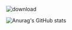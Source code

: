 ![download](https://user-images.githubusercontent.com/35037534/121420507-2a029d80-c93b-11eb-9316-10a33a29fa7d.jpg)

![Anurag's GitHub stats](https://github-readme-stats.vercel.app/api?username=jivangonzal&show_icons=true&theme=tokyonight)




<!--
**jivangonzal/jivangonzal** is a ✨ _special_ ✨ repository because its `README.md` (this file) appears on your GitHub profile.

Here are some ideas to get you started:

- 🔭 I’m currently working on ...
- 🌱 I’m currently learning ...
- 👯 I’m looking to collaborate on ...
- 🤔 I’m looking for help with ...
- 💬 Ask me about ...
- 📫 How to reach me: ...
- 😄 Pronouns: ...
- ⚡ Fun fact: ...
-->

